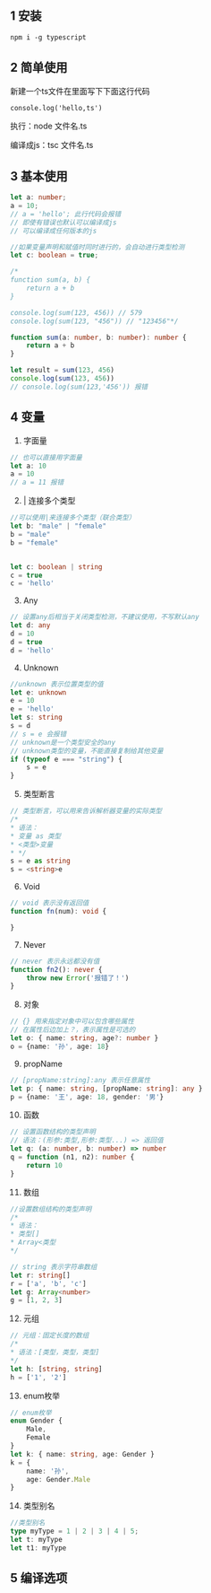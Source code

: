 ## 1 安装

```Apache
npm i -g typescript
```

## 2 简单使用

新建一个ts文件在里面写下下面这行代码

```Apache
console.log('hello,ts')
```

执行：node 文件名.ts

编译成js：tsc 文件名.ts

## 3 基本使用

```TypeScript
let a: number;
a = 10;
// a = 'hello'; 此行代码会报错
// 即使有错误也默认可以编译成js
// 可以编译成任何版本的js

//如果变量声明和赋值时同时进行的，会自动进行类型检测
let c: boolean = true;

/*
function sum(a, b) {
    return a + b
}

console.log(sum(123, 456)) // 579
console.log(sum(123, "456")) // "123456"*/

function sum(a: number, b: number): number {
    return a + b
}

let result = sum(123, 456)
console.log(sum(123, 456))
// console.log(sum(123,'456')) 报错
```

## 4 变量

1. 字面量

```TypeScript
// 也可以直接用字面量
let a: 10
a = 10
// a = 11 报错
```

2. | 连接多个类型

```TypeScript
//可以使用|来连接多个类型（联合类型）
let b: "male" | "female"
b = "male"
b = "female"


let c: boolean | string
c = true
c = 'hello'
```

3. Any

```TypeScript
// 设置any后相当于关闭类型检测，不建议使用，不写默认any
let d: any
d = 10
d = true
d = 'hello'
```

4. Unknown

```TypeScript
//unknown 表示位置类型的值
let e: unknown
e = 10
e = 'hello'
let s: string
s = d
// s = e 会报错
// unknown是一个类型安全的any
// unknown类型的变量，不能直接复制给其他变量
if (typeof e === "string") {
    s = e
}
```

5. 类型断言

```TypeScript
// 类型断言，可以用来告诉解析器变量的实际类型
/*
* 语法：
* 变量 as 类型
* <类型>变量
* */
s = e as string
s = <string>e
```

6. Void

```TypeScript
// void 表示没有返回值
function fn(num): void {

}
```

7. Never

```TypeScript
// never 表示永远都没有值
function fn2(): never {
    throw new Error('报错了！')
}
```

8. 对象

```TypeScript
// {} 用来指定对象中可以包含哪些属性
// 在属性后边加上？，表示属性是可选的
let o: { name: string, age?: number }
o = {name: '孙', age: 18}
```

9. propName

```TypeScript
// [propName:string]:any 表示任意属性
let p: { name: string, [propName: string]: any }
p = {name: '王', age: 18, gender: '男'}
```

10. 函数

```TypeScript
// 设置函数结构的类型声明
// 语法：(形参:类型,形参:类型...) => 返回值
let q: (a: number, b: number) => number
q = function (n1, n2): number {
    return 10
}
```

11. 数组

```TypeScript
//设置数组结构的类型声明
/*
* 语法：
* 类型[]
* Array<类型
*/

// string 表示字符串数组
let r: string[]
r = ['a', 'b', 'c']
let g: Array<number>
g = [1, 2, 3]
```

12. 元组

```TypeScript
// 元组：固定长度的数组
/*
* 语法：[类型，类型，类型]
*/
let h: [string, string]
h = ['1', '2']
```

13. enum枚举

```TypeScript
// enum枚举
enum Gender {
    Male,
    Female
}
let k: { name: string, age: Gender }
k = {
    name: '孙',
    age: Gender.Male
}
```

14. 类型别名

```TypeScript
//类型别名
type myType = 1 | 2 | 3 | 4 | 5;
let t: myType
let t1: myType
```

## 5 编译选项


